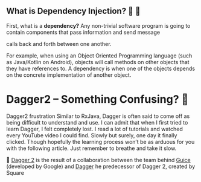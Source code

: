 
## What is Dependency Injection? :syringe: :hocho:

First, what is a **dependency?** Any non-trivial software program is going to contain components that pass information and send message 

calls back and forth between one another.

For example, when using an Object Oriented Programming language (such as Java/Kotlin on Android), objects will call methods on
other objects that they have references to. A dependency is when one of the objects depends on the concrete implementation of 
another object.



    
# Dagger2 – Something Confusing? :pushpin:
Dagger2 frustration
Similar to RxJava, Dagger is often said to come off as being difficult to understand and use. I can admit that when I first 
tried to learn Dagger, I felt completely lost. I read a lot of tutorials and watched every YouTube video I could find. Slowly 
but surely, one day it finally clicked. Though hopefully the learning process won’t be as arduous for you with the following 
article. Just remember to breathe and take it slow.



:key:  [Dagger 2](https://dagger.dev/) is the result of a collaboration between the team behind [Guice](https://github.com/google/guice) (developed by Google) and [Dagger](http://square.github.io/dagger/) he predecessor of Dagger 2, created by Square 

